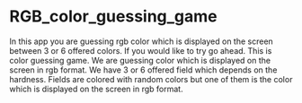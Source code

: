 # RGB_color_guessing_game
In this app you are guessing rgb color which is displayed on the screen between 3 or 6 offered colors. If you would like to try go ahead. 
 This is color guessing game. We are guessing color which is displayed on the screen in rgb format. We have 3 or 6 offered field which
  depends on the hardness. Fields are colored with random colors but one
          of them is the color which is displayed on the screen in rgb format.
